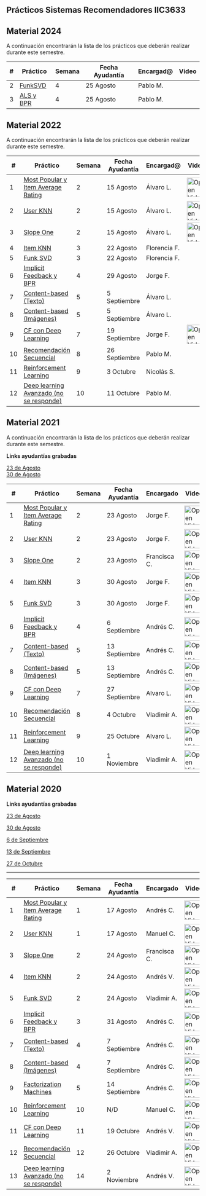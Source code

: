 ## Prácticos Sistemas Recomendadores IIC3633
## Material 2024

A continuación encontrarán la lista de los prácticos que deberán realizar durante este semestre.

| #  | Práctico                                                                                                                                  | Semana | Fecha Ayudantía | Encargad@    | Video                                                                                                                                                                                             |
|----|-------------------------------------------------------------------------------------------------------------------------------------------|--------|-----------------|--------------|---------------------------------------------------------------------------------------------------------------------------------------------------------------------------------------------------|
| 2  | [FunkSVD](https://github.com/denisparra/RecSysPUC-2024/blob/master/practicos/pyRecLab_FunkSVD.ipynb)                             | 4      | 25 Agosto       | Pablo M. | |
| 3  | [ALS y BPR](https://github.com/denisparra/RecSysPUC-2024/blob/master/practicos/Implicit_implicit_feedback.ipynb)                       | 4      | 25 Agosto       | Pablo M. | |


## Material 2022

A continuación encontrarán la lista de los prácticos que deberán realizar durante este semestre.

| #  | Práctico                                                                                                                                  | Semana | Fecha Ayudantía | Encargad@    | Video                                                                                                                                                                                             |
|----|-------------------------------------------------------------------------------------------------------------------------------------------|--------|-----------------|--------------|---------------------------------------------------------------------------------------------------------------------------------------------------------------------------------------------------|
| 1  | [Most Popular y Item Average Rating](https://github.com/PUC-RecSys-Class/RecSysPUC-2022/blob/master/practicos/pyRecLab_MostPopular.ipynb) | 2      | 15 Agosto       | Álvaro L.    | <a href="https://youtu.be/yP8hamcul60">   <img src="https://upload.wikimedia.org/wikipedia/commons/0/09/YouTube_full-color_icon_%282017%29.svg" width="50" alt="Open Video"/> </a>                     |
| 2  | [User KNN](https://github.com/PUC-RecSys-Class/RecSysPUC-2022/blob/master/practicos/Surprise_UKNN.ipynb)                                  | 2      | 15 Agosto       | Álvaro L.    | <a href="https://youtu.be/VDYzKoJwf9w">   <img src="https://upload.wikimedia.org/wikipedia/commons/8/8b/YouTube_dark_icon_%282017%29.svg" width="50" alt="Open Video"/> </a>                           |
| 3  | [Slope One](https://github.com/PUC-RecSys-Class/RecSysPUC-2022/blob/master/practicos/Surprise_SlopeOne.ipynb)                             | 2      | 15 Agosto       | Álvaro L. | <a href="https://youtu.be/KUp94mpxbM0">   <img src="https://upload.wikimedia.org/wikipedia/commons/0/09/YouTube_full-color_icon_%282017%29.svg" width="50" alt="Open Video"/> </a>                           |
| 4  | [Item KNN](https://github.com/PUC-RecSys-Class/RecSysPUC-2022/blob/master/practicos/pyRecLab_iKNN.ipynb)                                  | 3      | 22 Agosto       | Florencia F. | |
| 5  | [Funk SVD](https://github.com/PUC-RecSys-Class/RecSysPUC-2022/blob/master/practicos/pyRecLab_FunkSVD.ipynb)                               | 3      | 22 Agosto       | Florencia F. |  |
| 6  | [Implicit Feedback y BPR](https://github.com/PUC-RecSys-Class/RecSysPUC-2022/blob/master/practicos/Implicit_implicit_feedback.ipynb)                     | 4      | 29 Agosto       | Jorge F. |    |
| 7  | [Content-based (Texto)](https://github.com/PUC-RecSys-Class/RecSysPUC-2022/blob/master/practicos/Content_Based_texto.ipynb)				| 5      | 5 Septiembre | Álvaro L. |   |
| 8  | [Content-based (Imágenes)](https://github.com/PUC-RecSys-Class/RecSysPUC-2022/blob/master/practicos/Content_Based_imagenes.ipynb) 		| 5      | 5 Septiembre | Álvaro L. |    |
| 9 | [CF con Deep Learning](https://github.com/PUC-RecSys-Class/RecSysPUC-2022/blob/master/practicos/ncf_deep_dive.ipynb)   				| 7      | 19 Septiembre | Jorge F. | <a href="https://youtu.be/uW5DdEwrOpA">   <img src="https://upload.wikimedia.org/wikipedia/commons/0/09/YouTube_full-color_icon_%282017%29.svg" width="50" alt="Open Video"/> </a>   |
| 10 | [Recomendación Secuencial](https://github.com/PUC-RecSys-Class/RecSysPUC-2022/blob/master/practicos/GRU4Rec.ipynb)		  				| 8      | 26 Septiembre | Pablo M. | |
| 11 | [Reinforcement Learning](https://github.com/PUC-RecSys-Class/RecSysPUC-2022/blob/master/practicos/Reinforcement_Learning_Mabwiser.ipynb)   | 9     | 3 Octubre | Nicolás S.  |   |
| 12 | [Deep learning Avanzado (no se responde)](https://github.com/PUC-RecSys-Class/RecSysPUC-2022/blob/master/practicos/HT4Rec.ipynb)                                                                                                                   | 10     | 11 Octubre | Pablo M.  |        |     

## Material 2021

A continuación encontrarán la lista de los prácticos que deberán realizar durante este semestre.

**Links ayudantías grabadas**

[23 de Agosto](https://drive.google.com/file/d/1lCws-nLPFlFRPL43Cn3K-w0S5bLld9Nc/view?usp=sharing)   
[30 de Agosto](https://drive.google.com/file/d/1epgL1GwZWijIv0Gex0IlZ0GWDYgH4O2_/view?usp=sharing)

| #  | Práctico                                                                                                                                  | Semana | Fecha Ayudantía | Encargado    | Video                                                                                                                                                                                             |
|----|-------------------------------------------------------------------------------------------------------------------------------------------|--------|-----------------|--------------|---------------------------------------------------------------------------------------------------------------------------------------------------------------------------------------------------|
| 1  | [Most Popular y Item Average Rating](https://github.com/PUC-RecSys-Class/RecSysPUC-2021/blob/master/practicos/pyRecLab_MostPopular.ipynb) | 2      | 23 Agosto       | Jorge	 F.    | <a href="https://youtu.be/MEY4UK4QCP4">   <img src="https://upload.wikimedia.org/wikipedia/commons/0/09/YouTube_full-color_icon_%282017%29.svg" width="50" alt="Open Video"/> </a>                     |
| 2  | [User KNN](https://github.com/PUC-RecSys-Class/RecSysPUC-2021/blob/master/practicos/pyRecLab_uKNN.ipynb)                                  | 2      | 23 Agosto       | Jorge	 F.    | <a href="https://www.youtube.com/watch?v=Tu9p4i8vxdA">   <img src="https://upload.wikimedia.org/wikipedia/commons/8/8b/YouTube_dark_icon_%282017%29.svg" width="50" alt="Open Video"/> </a>                           |
| 3  | [Slope One](https://github.com/PUC-RecSys-Class/RecSysPUC-2021/blob/master/practicos/pyRecLab_SlopeOne.ipynb)                             | 2      | 23 Agosto       | Francisca C. | <a href="https://youtu.be/A2euuevpYis">   <img src="https://upload.wikimedia.org/wikipedia/commons/0/09/YouTube_full-color_icon_%282017%29.svg" width="50" alt="Open Video"/> </a>                           |
| 4  | [Item KNN](https://github.com/PUC-RecSys-Class/RecSysPUC-2021/blob/master/practicos/pyRecLab_iKNN.ipynb)                                  | 3      | 30 Agosto       | Jorge	 F. | <a href="https://youtu.be/QZ0cfV-En3Q">   <img src="https://upload.wikimedia.org/wikipedia/commons/8/8b/YouTube_dark_icon_%282017%29.svg" width="50" alt="Open Video"/> </a>                |
| 5  | [Funk SVD](https://github.com/PUC-RecSys-Class/RecSysPUC-2021/blob/master/practicos/pyRecLab_FunkSVD.ipynb)                               | 3      | 30 Agosto       | Jorge	 F. | <a href="https://www.youtube.com/watch?v=f5-ZMbTYZJQ">   <img src="https://upload.wikimedia.org/wikipedia/commons/0/09/YouTube_full-color_icon_%282017%29.svg" width="50" alt="Open Video"/> </a> |
| 6  | [Implicit Feedback y BPR](https://github.com/PUC-RecSys-Class/RecSysPUC-2020/blob/master/practicos/Implicit_feedback.ipynb)                     | 4      | 6 Septiembre       | Andrés C. | <a href="https://youtu.be/r9RUqpPWo74">   <img src="https://upload.wikimedia.org/wikipedia/commons/8/8b/YouTube_dark_icon_%282017%29.svg" width="50" alt="Open Video"/> </a>                           |
| 7  | [Content-based (Texto)](https://github.com/PUC-RecSys-Class/RecSysPUC-2020/blob/master/practicos/Content_Based_texto.ipynb)				| 5      | 13 Septiembre | Andrés C. | <a href="https://youtu.be/seMk0mF2JZE">   <img src="https://upload.wikimedia.org/wikipedia/commons/0/09/YouTube_full-color_icon_%282017%29.svg" width="50" alt="Open Video"/> </a>                           |
| 8  | [Content-based (Imágenes)](https://github.com/PUC-RecSys-Class/RecSysPUC-2020/blob/master/practicos/Content_Based_imagenes.ipynb) 		| 5      | 13 Septiembre | Andrés C. | <a href="https://youtu.be/qkTkVv7m-2w">   <img src="https://upload.wikimedia.org/wikipedia/commons/8/8b/YouTube_dark_icon_%282017%29.svg" width="50" alt="Open Video"/> </a>                     |
| 9 | [CF con Deep Learning](https://github.com/PUC-RecSys-Class/RecSysPUC-2020/blob/master/practicos/MultiVAE_Practico.ipynb)   				| 7      | 27 Septiembre | Alvaro L.    | <a href="https://www.youtube.com">   <img src="https://upload.wikimedia.org/wikipedia/commons/0/09/YouTube_full-color_icon_%282017%29.svg" width="50" alt="Open Video"/> </a>                     |
| 10 | [Recomendación Secuencial](https://github.com/PUC-RecSys-Class/RecSysPUC-2020/blob/master/practicos/GRU4Rec.ipynb)		  				| 8      | 4 Octubre | Vladimir A.  | <a href="https://www.youtube.com/watch?v=isrltGf1Sa0">   <img src="https://upload.wikimedia.org/wikipedia/commons/8/8b/YouTube_dark_icon_%282017%29.svg" width="50" alt="Open Video"/> </a>                           |
| 11 | [Reinforcement Learning](https://github.com/PUC-RecSys-Class/RecSysPUC-2021/blob/master/practicos/Reinforcement_Learning_Mabwiser.ipynb)   | 9     | 25 Octubre | Alvaro L.   | <a href="https://youtu.be/Y1iWuPtre0k">   <img src="https://upload.wikimedia.org/wikipedia/commons/8/8b/YouTube_dark_icon_%282017%29.svg" width="50" alt="Open Video"/> </a>                     |
| 12 | [Deep learning Avanzado (no se responde)](https://github.com/PUC-RecSys-Class/RecSysPUC-2021/blob/master/practicos/HT4Rec.ipynb)                                                                                                                   | 10     | 1 Noviembre | Vladimir A.   | <a href="https://drive.google.com/file/d/1qBQNVJYKHhoaW7mDNqKYPmMQhfD0xf80/view?usp=sharing">   <img src="https://upload.wikimedia.org/wikipedia/commons/0/09/YouTube_full-color_icon_%282017%29.svg" width="50" alt="Open Video"/> </a>                           |     

## Material 2020

**Links ayudantías grabadas**

[23 de Agosto](https://drive.google.com/file/d/1TGUKYi-jV7vJ5ns27pEMYyOqagQcfh_1/view?usp=sharing)   

[30 de Agosto](https://drive.google.com/file/d/1JsA1d5ZiS4IVNTMgDO1B2_gwnCIKhbzD/view?usp=sharing)

[6 de Septiembre](https://drive.google.com/file/d/1x0iGCrcLvLBTch_cAeqnD17K3DeSKUhd/view)

[13 de Septiembre ](https://drive.google.com/file/d/1LeCCUQPNkRA9RFbw4N4nnaRgr4ZKPUjD/view)

[27 de Octubre ](https://drive.google.com/file/d/171kVEF-etFr2NN7VaB3pbv_l_kcr2WaK/view?usp=sharing)

------------------------------------

| #  | Práctico                                                                                                                                  | Semana | Fecha Ayudantía | Encargado    | Video                                                                                                                                                                                             |
|----|-------------------------------------------------------------------------------------------------------------------------------------------|--------|-----------------|--------------|---------------------------------------------------------------------------------------------------------------------------------------------------------------------------------------------------|
| 1  | [Most Popular y Item Average Rating](https://github.com/PUC-RecSys-Class/RecSysPUC-2020/blob/master/practicos/pyRecLab_MostPopular.ipynb) | 1      | 17 Agosto       | Andrés C.    | <a href="https://youtu.be/MEY4UK4QCP4">   <img src="https://upload.wikimedia.org/wikipedia/commons/0/09/YouTube_full-color_icon_%282017%29.svg" width="50" alt="Open Video"/> </a>                     |
| 2  | [User KNN](https://github.com/PUC-RecSys-Class/RecSysPUC-2020/blob/master/practicos/pyRecLab_uKNN.ipynb)                                  | 1      | 17 Agosto       | Manuel C.    | <a href="https://www.youtube.com/watch?v=Tu9p4i8vxdA">   <img src="https://upload.wikimedia.org/wikipedia/commons/8/8b/YouTube_dark_icon_%282017%29.svg" width="50" alt="Open Video"/> </a>                           |
| 3  | [Slope One](https://github.com/PUC-RecSys-Class/RecSysPUC-2020/blob/master/practicos/pyRecLab_SlopeOne.ipynb)                             | 2      | 24 Agosto       | Francisca C. | <a href="https://youtu.be/A2euuevpYis">   <img src="https://upload.wikimedia.org/wikipedia/commons/0/09/YouTube_full-color_icon_%282017%29.svg" width="50" alt="Open Video"/> </a>                           |
| 4  | [Item KNN](https://github.com/PUC-RecSys-Class/RecSysPUC-2020/blob/master/practicos/pyRecLab_iKNN.ipynb)                                  | 2      | 24 Agosto       | Andrés V. | <a href="https://youtu.be/QZ0cfV-En3Q">   <img src="https://upload.wikimedia.org/wikipedia/commons/8/8b/YouTube_dark_icon_%282017%29.svg" width="50" alt="Open Video"/> </a>                |
| 5  | [Funk SVD](https://github.com/PUC-RecSys-Class/RecSysPUC-2020/blob/master/practicos/pyRecLab_FunkSVD.ipynb)                               | 2      | 24 Agosto       | Vladimir A. | <a href="https://www.youtube.com/watch?v=f5-ZMbTYZJQ">   <img src="https://upload.wikimedia.org/wikipedia/commons/0/09/YouTube_full-color_icon_%282017%29.svg" width="50" alt="Open Video"/> </a> |
| 6  | [Implicit Feedback y BPR](https://github.com/PUC-RecSys-Class/RecSysPUC-2020/blob/master/practicos/Implicit_feedback.ipynb)                     | 3      | 31 Agosto       | Andrés C. | <a href="https://youtu.be/r9RUqpPWo74">   <img src="https://upload.wikimedia.org/wikipedia/commons/8/8b/YouTube_dark_icon_%282017%29.svg" width="50" alt="Open Video"/> </a>                           |
| 7  | [Content-based (Texto)](https://github.com/PUC-RecSys-Class/RecSysPUC-2020/blob/master/practicos/Content_Based_texto.ipynb)				| 4      | 7 Septiembre | Andrés C. | <a href="https://youtu.be/seMk0mF2JZE">   <img src="https://upload.wikimedia.org/wikipedia/commons/0/09/YouTube_full-color_icon_%282017%29.svg" width="50" alt="Open Video"/> </a>                           |
| 8  | [Content-based (Imágenes)](https://github.com/PUC-RecSys-Class/RecSysPUC-2020/blob/master/practicos/Content_Based_imagenes.ipynb) 		| 4      | 7 Septiembre | Andrés C. | <a href="https://youtu.be/qkTkVv7m-2w">   <img src="https://upload.wikimedia.org/wikipedia/commons/8/8b/YouTube_dark_icon_%282017%29.svg" width="50" alt="Open Video"/> </a>                     |
| 9 | [Factorization Machines](https://github.com/PUC-RecSys-Class/RecSysPUC-2020/blob/master/practicos/FastFM_factorization_machines.ipynb)    | 5      | 14 Septiembre | Andrés C. | <a href="https://youtu.be/3QIUrAHxbOM">   <img src="https://upload.wikimedia.org/wikipedia/commons/0/09/YouTube_full-color_icon_%282017%29.svg" width="50" alt="Open Video"/> </a>                           |
| 10 | [Reinforcement Learning](https://github.com/PUC-RecSys-Class/RecSysPUC-2020/blob/master/practicos/Reinforcement_Learning_Recsim.ipynb)   | 10     | N/D | Manuel C.   | <a href="https://youtu.be/nkRAa8D5B1I">   <img src="https://upload.wikimedia.org/wikipedia/commons/8/8b/YouTube_dark_icon_%282017%29.svg" width="50" alt="Open Video"/> </a>                     |
| 11 | [CF con Deep Learning](https://github.com/PUC-RecSys-Class/RecSysPUC-2020/blob/master/practicos/MultiVAE_Practico.ipynb)   				| 11      | 19 Octubre | Andrés V.    | <a href="https://www.youtube.com">   <img src="https://upload.wikimedia.org/wikipedia/commons/0/09/YouTube_full-color_icon_%282017%29.svg" width="50" alt="Open Video"/> </a>                     |
| 12 | [Recomendación Secuencial](https://github.com/PUC-RecSys-Class/RecSysPUC-2020/blob/master/practicos/GRU4Rec.ipynb)		  				| 12      | 26 Octubre | Vladimir A.  | <a href="https://www.youtube.com/watch?v=isrltGf1Sa0">   <img src="https://upload.wikimedia.org/wikipedia/commons/8/8b/YouTube_dark_icon_%282017%29.svg" width="50" alt="Open Video"/> </a>                           |
| 13 | [Deep learning Avanzado (no se responde)](https://github.com/PUC-RecSys-Class/RecSysPUC-2020/blob/master/practicos/Ayudantia_TIRLol.ipynb)                                                                                                                   | 14     | 2 Noviembre | Andrés V.   | <a href="https://www.youtube.com">   <img src="https://upload.wikimedia.org/wikipedia/commons/0/09/YouTube_full-color_icon_%282017%29.svg" width="50" alt="Open Video"/> </a>                           |     
